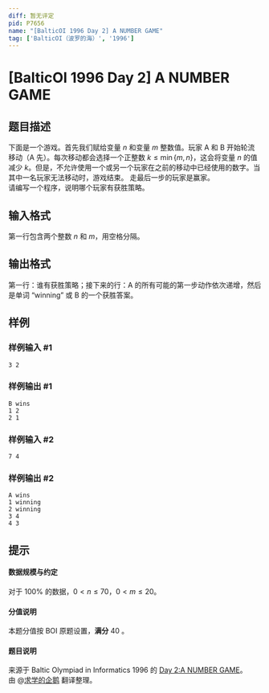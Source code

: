 ```yaml
---
diff: 暂无评定
pid: P7656
name: "[BalticOI 1996 Day 2] A NUMBER GAME"
tag: ['BalticOI（波罗的海）', '1996']
---
```

# [BalticOI 1996 Day 2] A NUMBER GAME
## 题目描述

下面是一个游戏。首先我们赋给变量 $n$ 和变量 $m$ 整数值。玩家 A 和 B 开始轮流移动（A 先）。每次移动都会选择一个正整数 $k \le \min \lbrace m,n \rbrace$，这会将变量 $n$ 的值减少 $k$。但是，不允许使用一个或另一个玩家在之前的移动中已经使用的数字。当其中一名玩家无法移动时，游戏结束。 走最后一步的玩家是赢家。  
请编写一个程序，说明哪个玩家有获胜策略。
## 输入格式

第一行包含两个整数 $n$ 和 $m$，用空格分隔。
## 输出格式

第一行：谁有获胜策略；接下来的行：A 的所有可能的第一步动作依次递增，然后是单词 “winning” 或 B 的一个获胜答案。
## 样例

### 样例输入 #1
```
3 2
```
### 样例输出 #1
```
B wins
1 2
2 1
```
### 样例输入 #2
```
7 4
```
### 样例输出 #2
```
A wins
1 winning
2 winning
3 4
4 3
```
## 提示

#### 数据规模与约定  
对于 $100 \%$ 的数据，$0 < n \le 70$，$0 < m \le 20$。
#### 分值说明  
本题分值按 BOI 原题设置，**满分** $40$ 。
#### 题目说明  
来源于 Baltic Olympiad in Informatics 1996 的 [Day 2:A NUMBER GAME](https://boi.cses.fi/files/boi1996_day2.pdf)。  
由 @[求学的企鹅](/user/271784) 翻译整理。
